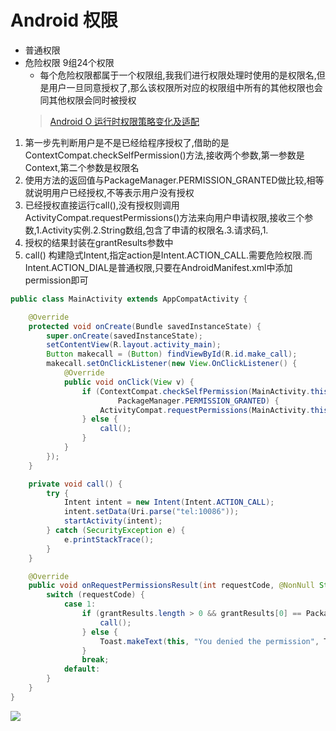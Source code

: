 # Android 权限  
 - 普通权限
 - 危险权限 9组24个权限
   - 每个危险权限都属于一个权限组,我我们进行权限处理时使用的是权限名,但是用户一旦同意授权了,那么该权限所对应的权限组中所有的其他权限也会同其他权限会同时被授权
   >[Android O 运行时权限策略变化及适配](https://juejin.im/post/5991476f5188254898192ab9)

1. 第一步先判断用户是不是已经给程序授权了,借助的是ContextCompat.checkSelfPermission()方法,接收两个参数,第一参数是Context,第二个参数是权限名
2. 使用方法的返回值与PackageManager.PERMISSION_GRANTED做比较,相等就说明用户已经授权,不等表示用户没有授权
3. 已经授权直接运行call(),没有授权则调用ActivityCompat.requestPermissions()方法来向用户申请权限,接收三个参数,1.Activity实例.2.String数组,包含了申请的权限名.3.请求码,1.
4. 授权的结果封装在grantResults参数中
5. call()  构建隐式Intent,指定action是Intent.ACTION_CALL.需要危险权限.而Intent.ACTION_DIAL是普通权限,只要在AndroidManifest.xml中添加permission即可


```java
public class MainActivity extends AppCompatActivity {

    @Override
    protected void onCreate(Bundle savedInstanceState) {
        super.onCreate(savedInstanceState);
        setContentView(R.layout.activity_main);
        Button makecall = (Button) findViewById(R.id.make_call);
        makecall.setOnClickListener(new View.OnClickListener() {
            @Override
            public void onClick(View v) {
                if (ContextCompat.checkSelfPermission(MainActivity.this, Manifest.permission.CALL_PHONE) !=
                        PackageManager.PERMISSION_GRANTED) {
                    ActivityCompat.requestPermissions(MainActivity.this, new String[]{Manifest.permission.CALL_PHONE}, 1);
                } else {
                    call();
                }
            }
        });
    }

    private void call() {
        try {
            Intent intent = new Intent(Intent.ACTION_CALL);
            intent.setData(Uri.parse("tel:10086"));
            startActivity(intent);
        } catch (SecurityException e) {
            e.printStackTrace();
        }
    }

    @Override
    public void onRequestPermissionsResult(int requestCode, @NonNull String[] permissions, @NonNull int[] grantResults) {
        switch (requestCode) {
            case 1:
                if (grantResults.length > 0 && grantResults[0] == PackageManager.PERMISSION_GRANTED) {
                    call();
                } else {
                    Toast.makeText(this, "You denied the permission", Toast.LENGTH_SHORT).show();
                }
                break;
            default:
        }
    }
}
```

![](http://oz2u8kxpt.bkt.clouddn.com/17-12-3/24763926.jpg)
